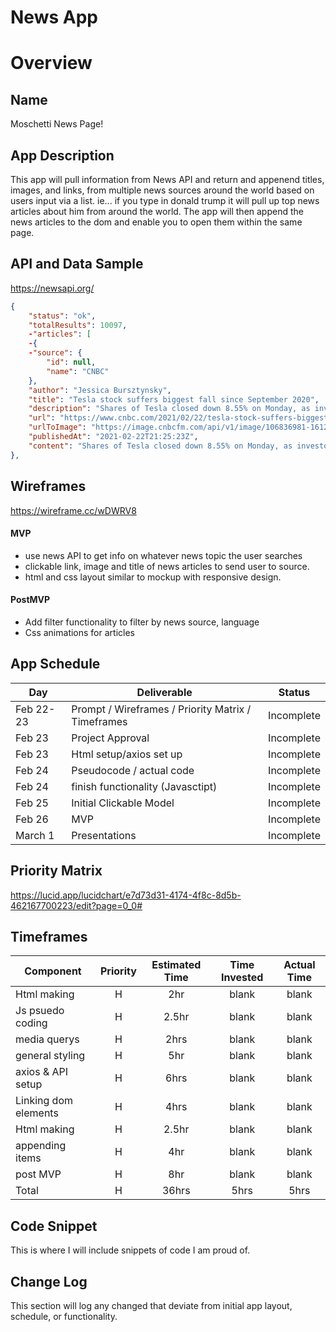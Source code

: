 # News App

# Overview

## Name

Moschetti News Page!

## App Description


This app will pull information from News API and return and appenend titles, images, and links, from multiple news sources around the world based on users input via a list. ie... if you type in donald trump it will pull up top news articles about him from around the world. The app will then append the news articles to the dom and enable you to open them within the same page. 

## API and Data Sample 

https://newsapi.org/


```json
{
	"status": "ok",
	"totalResults": 10097,
	-"articles": [
	-{
	-"source": {
		"id": null,
		"name": "CNBC"
	},
	"author": "Jessica Bursztynsky",
	"title": "Tesla stock suffers biggest fall since September 2020",
	"description": "Shares of Tesla closed down 8.55% on Monday, as investors betting on a pandemic comeback rotated out Big Tech and piled into cyclical stocks.",
	"url": "https://www.cnbc.com/2021/02/22/tesla-stock-suffers-biggest-fall-since-september-2020.html",
	"urlToImage": "https://image.cnbcfm.com/api/v1/image/106836981-1612792405141-gettyimages-1192506052-xxjpbee007346_20200107_pepfn0a001.jpg?v=1612792421",
	"publishedAt": "2021-02-22T21:25:23Z",
	"content": "Shares of Tesla closed down 8.55% on Monday, as investors betting on a pandemic comeback rotated out Big Tech and piled into cyclical stocks.\r\nIt's Tesla's biggest drop since Sept. 23, 2020, when it … [+934 chars]"
},
```

## Wireframes
https://wireframe.cc/wDWRV8


#### MVP 

- use news API to get info on whatever news topic the user searches
- clickable link, image and title of news articles to send user to source. 
- html and css layout similar to mockup with responsive design.


#### PostMVP  

- Add filter functionality to filter by news source, language
- Css animations for articles

## App Schedule

|  Day | Deliverable | Status
|---|---| ---|
|Feb 22-23| Prompt / Wireframes / Priority Matrix / Timeframes | Incomplete
|Feb 23| Project Approval | Incomplete
|Feb 23| Html setup/axios set up | Incomplete
|Feb 24| Pseudocode / actual code | Incomplete
|Feb 24| finish functionality (Javasctipt) | Incomplete
|Feb 25| Initial Clickable Model  | Incomplete
|Feb 26| MVP | Incomplete
|March 1| Presentations | Incomplete

## Priority Matrix

https://lucid.app/lucidchart/e7d73d31-4174-4f8c-8d5b-462167700223/edit?page=0_0#


## Timeframes

| Component | Priority | Estimated Time | Time Invested | Actual Time |
| --- | :---: |  :---: | :---: | :---: |
| Html making | H | 2hr | blank | blank |
| Js psuedo coding | H | 2.5hr | blank | blank |
| media querys | H | 2hrs | blank | blank |
| general styling | H | 5hr | blank | blank |
| axios & API setup | H | 6hrs | blank | blank |
| Linking dom elements | H | 4hrs | blank | blank |
| Html making | H | 2.5hr | blank | blank |
| appending items | H | 4hr | blank | blank |
| post MVP | H | 8hr | blank | blank |
| Total | H | 36hrs| 5hrs | 5hrs |

## Code Snippet
This is where I will include snippets of code I am proud of.

## Change Log
This section will log any changed that deviate from initial app layout, schedule, or functionality.
